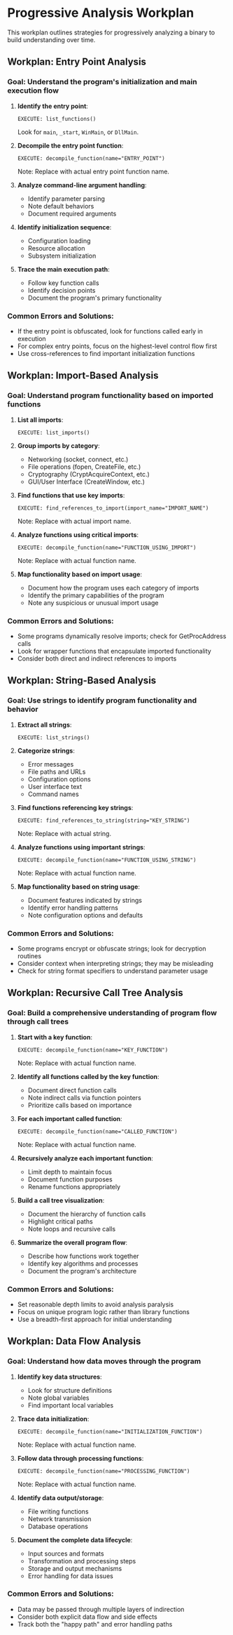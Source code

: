 # Progressive Analysis Workplan

This workplan outlines strategies for progressively analyzing a binary to build understanding over time.

## Workplan: Entry Point Analysis

### Goal: Understand the program's initialization and main execution flow

1. **Identify the entry point**:
   ```
   EXECUTE: list_functions()
   ```
   Look for `main`, `_start`, `WinMain`, or `DllMain`.

2. **Decompile the entry point function**:
   ```
   EXECUTE: decompile_function(name="ENTRY_POINT")
   ```
   Note: Replace with actual entry point function name.

3. **Analyze command-line argument handling**:
   - Identify parameter parsing
   - Note default behaviors
   - Document required arguments

4. **Identify initialization sequence**:
   - Configuration loading
   - Resource allocation
   - Subsystem initialization

5. **Trace the main execution path**:
   - Follow key function calls
   - Identify decision points
   - Document the program's primary functionality

### Common Errors and Solutions:
- If the entry point is obfuscated, look for functions called early in execution
- For complex entry points, focus on the highest-level control flow first
- Use cross-references to find important initialization functions

## Workplan: Import-Based Analysis

### Goal: Understand program functionality based on imported functions

1. **List all imports**:
   ```
   EXECUTE: list_imports()
   ```

2. **Group imports by category**:
   - Networking (socket, connect, etc.)
   - File operations (fopen, CreateFile, etc.)
   - Cryptography (CryptAcquireContext, etc.)
   - GUI/User Interface (CreateWindow, etc.)

3. **Find functions that use key imports**:
   ```
   EXECUTE: find_references_to_import(import_name="IMPORT_NAME")
   ```
   Note: Replace with actual import name.

4. **Analyze functions using critical imports**:
   ```
   EXECUTE: decompile_function(name="FUNCTION_USING_IMPORT")
   ```
   Note: Replace with actual function name.

5. **Map functionality based on import usage**:
   - Document how the program uses each category of imports
   - Identify the primary capabilities of the program
   - Note any suspicious or unusual import usage

### Common Errors and Solutions:
- Some programs dynamically resolve imports; check for GetProcAddress calls
- Look for wrapper functions that encapsulate imported functionality
- Consider both direct and indirect references to imports

## Workplan: String-Based Analysis

### Goal: Use strings to identify program functionality and behavior

1. **Extract all strings**:
   ```
   EXECUTE: list_strings()
   ```

2. **Categorize strings**:
   - Error messages
   - File paths and URLs
   - Configuration options
   - User interface text
   - Command names

3. **Find functions referencing key strings**:
   ```
   EXECUTE: find_references_to_string(string="KEY_STRING")
   ```
   Note: Replace with actual string.

4. **Analyze functions using important strings**:
   ```
   EXECUTE: decompile_function(name="FUNCTION_USING_STRING")
   ```
   Note: Replace with actual function name.

5. **Map functionality based on string usage**:
   - Document features indicated by strings
   - Identify error handling patterns
   - Note configuration options and defaults

### Common Errors and Solutions:
- Some programs encrypt or obfuscate strings; look for decryption routines
- Consider context when interpreting strings; they may be misleading
- Check for string format specifiers to understand parameter usage

## Workplan: Recursive Call Tree Analysis

### Goal: Build a comprehensive understanding of program flow through call trees

1. **Start with a key function**:
   ```
   EXECUTE: decompile_function(name="KEY_FUNCTION")
   ```
   Note: Replace with actual function name.

2. **Identify all functions called by the key function**:
   - Document direct function calls
   - Note indirect calls via function pointers
   - Prioritize calls based on importance

3. **For each important called function**:
   ```
   EXECUTE: decompile_function(name="CALLED_FUNCTION")
   ```
   Note: Replace with actual function name.

4. **Recursively analyze each important function**:
   - Limit depth to maintain focus
   - Document function purposes
   - Rename functions appropriately

5. **Build a call tree visualization**:
   - Document the hierarchy of function calls
   - Highlight critical paths
   - Note loops and recursive calls

6. **Summarize the overall program flow**:
   - Describe how functions work together
   - Identify key algorithms and processes
   - Document the program's architecture

### Common Errors and Solutions:
- Set reasonable depth limits to avoid analysis paralysis
- Focus on unique program logic rather than library functions
- Use a breadth-first approach for initial understanding

## Workplan: Data Flow Analysis

### Goal: Understand how data moves through the program

1. **Identify key data structures**:
   - Look for structure definitions
   - Note global variables
   - Find important local variables

2. **Trace data initialization**:
   ```
   EXECUTE: decompile_function(name="INITIALIZATION_FUNCTION")
   ```
   Note: Replace with actual function name.

3. **Follow data through processing functions**:
   ```
   EXECUTE: decompile_function(name="PROCESSING_FUNCTION")
   ```
   Note: Replace with actual function name.

4. **Identify data output/storage**:
   - File writing functions
   - Network transmission
   - Database operations

5. **Document the complete data lifecycle**:
   - Input sources and formats
   - Transformation and processing steps
   - Storage and output mechanisms
   - Error handling for data issues

### Common Errors and Solutions:
- Data may be passed through multiple layers of indirection
- Consider both explicit data flow and side effects
- Track both the "happy path" and error handling paths 
